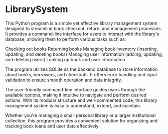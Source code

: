 # LibrarySystem
This Python program is a simple yet effective library management system designed to streamline book checkout, return, and management processes. It provides a command-line interface for users to interact with the library's database, allowing them to perform various tasks such as:

Checking out books
Returning books
Managing book inventory (inserting, updating, and deleting books)
Managing user information (adding, updating, and deleting users)
Looking up book and user information

The program utilizes SQLite as the backend database to store information about books, borrowers, and checkouts. It offers error handling and input validation to ensure smooth operation and data integrity.

The user-friendly command-line interface guides users through the available options, making it intuitive to navigate and perform desired actions. With its modular structure and well-commented code, this library management system is easy to understand, extend, and maintain.

Whether you're managing a small personal library or a larger institutional collection, this program provides a convenient solution for organizing and tracking book loans and user data effectively.

